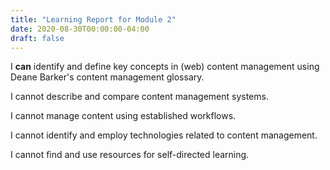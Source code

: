 ```yaml
---
title: "Learning Report for Module 2"
date: 2020-08-30T00:00:00-04:00
draft: false
---
```


I **can** identify and define key concepts in (web) content management using Deane Barker's content management glossary.

I cannot describe and compare content management systems.

I cannot manage content using established workflows.

I cannot identify and employ technologies related to content management.

I cannot find and use resources for self-directed learning.
